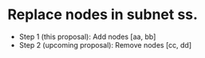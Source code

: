 # Replace nodes in subnet ss.

- Step 1 (this proposal): Add nodes [aa, bb]
- Step 2 (upcoming proposal): Remove nodes [cc, dd]
